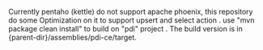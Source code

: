 Currently pentaho (kettle) do not support apache phoenix, this repository do some Optimization on it to support upsert and select action .  use "mvn package clean install"  to build on "pdi" project . 
The build version is in {parent-dir}/assemblies/pdi-ce/target.
